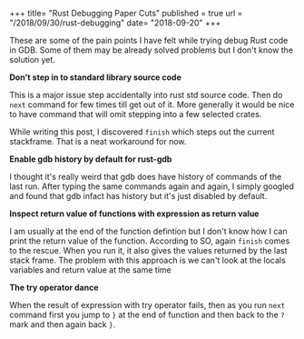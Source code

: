 +++
title= "Rust Debugging Paper Cuts"
published = true
url = "/2018/09/30/rust-debugging"
date= "2018-09-20"
+++

These are some of the pain points I have felt while trying debug Rust code in GDB. Some of them
may be already solved problems but I don't know the solution yet.

**Don't step in to standard library source code**

This is a major issue step accidentally into rust std source code. Then do `next` command for few times
till get out of it. More generally it would be nice to have command that will omit stepping into a few
selected crates.

While writing this post, I discovered `finish` which steps out the current stackframe. That is a neat
workaround for now.

**Enable gdb history by default for rust-gdb**

I thought it's really weird that gdb does have history of commands of the last run. After typing the same
commands again and again, I simply googled and found that gdb infact has history but it's just disabled
by default.

**Inspect return value of functions with expression as return value**

I am usually at the end of the function defintion but I don't know how I can print the return value of the function.
According to SO, again `finish` comes to the rescue. When you run it, it also gives the values returned by the
last stack frame. The problem with this approach is we can't look at the locals variables and return value at the same time

**The try operator dance**

When the result of expression with try operator fails, then as you run `next` command first you jump to
`}` at the end of function and then back to the `?` mark and then again back `}`.
